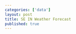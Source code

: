 ```yaml
---
categories: ['data']
layout: post
title: SE IN Weather Forecast
published: true
---
```


<html>
	<head>
		<title>Weather</title>
		<link rel="icon" href="http://hafer.net/favicons/weather.ico" type="image/x-icon"> 
		<script type='text/javascript' src='https://ajax.googleapis.com/ajax/libs/jquery/1.7.1/jquery.min.js'></script>
		<!--<script type='text/javascript' src='https://ajax.googleapis.com/ajax/libs/jqueryui/1.8.12/jquery-ui.min.js'></script>
		<link rel="stylesheet" href="https://ajax.googleapis.com/ajax/libs/jqueryui/1.8.17/themes/redmond/jquery-ui.css" type="text/css" media="all" />-->
		<style>
			.b{font-weight: bold;}
			body{}
			.inv{
				display: none;
			}
			#div_maps img{
				width: 100%;
			}
			#div_maps table{
				width: 100%;
			}
			#div_maps td{
				text-align: center;
				width: 50%;
			}
			.div_temp{
				visibility: hidden;
			}
			#tbl_hourly td{
				border: 1px solid lightgrey;
			    text-align: center;
				width: 5.88%;
			}
			#tbl_out, #tbl_hourly{
				border: 1px solid black;
				text-align: center;
				width: 100%;
			}
			#tbl_out img, #tbl_hourly img{
				width: 50px;
			}
			#tbl_out td{
				border: 1px solid lightgrey;
			    text-align: center;
				width: 9.09%;
			}
		
		</style>
	</head>
	<body>
		<div id='div_out'></div>
		<br>
		<div id='div_hourly'></div>
		<p></p>
		<div id='div_maps'>
			<table border=0 cellpadding=0 cellspacing=1 width=100%>
				<tr>
					<!--<td><img src='http://radar.weather.gov/ridge/Conus/Loop/centgrtlakes_loop.gif'></td>-->
					<!--<td><img src='http://ftpcontent.worldnow.com/wthr/webimages/WEB_REG_RAD_loop.gif'></td>-->
					<!--<td><img src='http://content.foxtvmedia.com/wfld/weather/REGIONAL%20PRECIP_TYPE_RADAR.gif'></td>-->
					<!--<td><img src='http://radar.weather.gov/ridge/Conus/Loop/NatLoop_Small.gif'></td>-->
					<!--<td><img src='http://belo.bimedia.net/WFAA/weather/animated-loops/comp/640x480/usa_anim.gif'></td>-->
					<td width=50%><img src='http://radblast-aws.wunderground.com/cgi-bin/radar/WUNIDS_map?station=IND&brand=wui&num=10&delay=15&type=N0R&frame=0&scale=1.000&noclutter=0&t=1368730983&lat=0&lon=0&label=you&showstorms=0&map.x=400&map.y=240&centerx=400&centery=240&transx=0&transy=0&showlabels=1&severe=0&rainsnow=0&lightning=0&smooth=0'></td>
					<!--<td width=50%><img src='http://icons.wunderground.com/data/640x480/2xradarb4_anim.gif'></td>-->
					<!--<td width=50%><img src='https://www.wunderground.com/data/640x480/2xus_rd_anim.gif'></td>-->
					<!--<td width=50%><img src='http://www.kentuckycities.net/wx/national_loop.gif?rnd=5668'></td>-->
					<td width=50%><img src='http://services.intellicast.com/200904-01/576347879/Image/Radar/Radar2009.13L/Loop/SectorName/usa'></td>
				</tr><tr>
					<!--<td valign=top><center><img src='http://i.imwx.com/images/maps/tropical/map_spectrop06_ltst_6nh_enus_600x405.jpg' target='_blank'></center></td>-->
					<td valign=top width=50%><center><img src='http://images.intellicast.com/WxImages/CustomGraphic/wg30t.gif'></canter></td>
					<td valign=top width=50%><center><img src='https://s.w-x.co/staticmaps/WEB_48hour_rain_snow_1280x720.jpg'></center></td>
					<!--<td valign=top width=50%><center><img src='http://data-services.wsi.com/200904-01/891672306/Image/Precipitation/Outlook30/SectorName/conus/Part/_30p'></center></td>-->
				</tr><tr>
					<!--<td valign=top><center><img src='http://i.imwx.com/images/maps/tropical/map_spectrop06_ltst_6nh_enus_600x405.jpg' target='_blank'></center></td>-->
					<!--<td valign=top width=50%><center><img src='http://mrcc.isws.illinois.edu/cliwatch/GIS_plots/prcp_mpe/prcp_mpe_030_tot.png' height='415px'></center></td>-->
					<td valign=top width=50%><center><img src='https://s.w-x.co/staticmaps/CPC_30_DAY_PRECIP_1280x720.jpg'></center></td>
					<td valign=top width=50%><center><img src='https://s.w-x.co/staticmaps/CPC_90_DAY_PRECIP_1280x720.jpg'></center></td>
				</tr><tr>
					<td valign=top width=50%><center><img src='https://s.w-x.co/staticmaps/acttemp_1280x720.jpg'></center></td>
					<td valign=top width=50%><center><img src='https://s.w-x.co/staticmaps/us_wxlo1_1280x720.jpg'></center></td>
				</tr>
			</table>
			<!--<object width="290" height="130"><param name="movie" value="http://www.wunderground.com/swf/pws_mini_rf_nc.swf?station=KINHUNTE5&freq=&units=english&lang=EN" /><embed src="http://www.wunderground.com/swf/pws_mini_rf_nc.swf?station=KINHUNTE5&freq=&units=english&lang=EN" type="application/x-shockwave-flash" width="290" height="130" /></object>-->
		</div>

		<div class='div_temp' id='t0'></div>
		<div class='div_temp' id='t1'></div>
		<div class='div_temp' id='t2'></div>
		<div class='div_temp' id='t3'></div>
		<div class='div_temp' id='t4'></div>
		<div class='div_temp' id='t5'></div>
		<div class='div_temp' id='t6'></div>
		<div class='div_temp' id='t7'></div>
		<div class='div_temp' id='t8'></div>
		<div class='div_temp' id='t9'></div>
	</body>
	<script type='text/javascript'>
		$(document).ready(function(){
			

			//Create the grids
			var h = "";
			h += "<table id='tbl_out' cellpadding=0 cellspacing=0>";
			h += "<tr><td>Date</td>		<td><span id='date0'></span></td>	<td><span id='date1'></span></td>	<td><span id='date2'></span></td>	<td><span id='date3'></span></td>	<td><span id='date4'></span></td>	<td><span id='date5'></span></td>	<td><span id='date6'></span></td>	<td><span id='date7'></span></td>	<td><span id='date8'></span></td>	<td><span id='date9'></span></td></tr>";
			h += "<tr><td>&nbsp;</td>	<td><span id='day0'></span></td>	<td><span id='day1'></span></td>	<td><span id='day2'></span></td>	<td><span id='day3'></span></td>	<td><span id='day4'></span></td>	<td><span id='day5'></span></td>	<td><span id='day6'></span></td>	<td><span id='day7'></span></td>	<td><span id='day8'></span></td>	<td><span id='day9'></span></td></tr>";
			h += "<tr><td>&nbsp;</td>	<td><span id='img0'></span></td>	<td><span id='img1'></span></td>	<td><span id='img2'></span></td>	<td><span id='img3'></span></td>	<td><span id='img4'></span></td>	<td><span id='img5'></span></td>	<td><span id='img6'></span></td>	<td><span id='img7'></span></td>	<td><span id='img8'></span></td>	<td><span id='img9'></span></td></tr>";
			h += "<tr><td>High</td>		<td><span id='high0'></span></td>	<td><span id='high1'></span></td>	<td><span id='high2'></span></td>	<td><span id='high3'></span></td>	<td><span id='high4'></span></td>	<td><span id='high5'></span></td>	<td><span id='high6'></span></td>	<td><span id='high7'></span></td>	<td><span id='high8'></span></td>	<td><span id='high9'></span></td></tr>";
			h += "<tr><td>Low</td>		<td><span id='low0'></span></td>	<td><span id='low1'></span></td>	<td><span id='low2'></span></td>	<td><span id='low3'></span></td>	<td><span id='low4'></span></td>	<td><span id='low5'></span></td>	<td><span id='low6'></span></td>	<td><span id='low7'></span></td>	<td><span id='low8'></span></td>	<td><span id='low9'></span></td></tr>";
			h += "<tr><td>Precip%</td>	<td><span id='prec0'></span></td>	<td><span id='prec1'></span></td>	<td><span id='prec2'></span></td>	<td><span id='prec3'></span></td>	<td><span id='prec4'></span></td>	<td><span id='prec5'></span></td>	<td><span id='prec6'></span></td>	<td><span id='prec7'></span></td>	<td><span id='prec8'></span></td>	<td><span id='prec9'></span></td></tr>";
			h += "<tr><td>Humid</td>	<td><span id='hum0'></span></td>	<td><span id='hum1'></span></td>	<td><span id='hum2'></span></td>	<td><span id='hum3'></span></td>	<td><span id='hum4'></span></td>	<td><span id='hum5'></span></td>	<td><span id='hum6'></span></td>	<td><span id='hum7'></span></td>	<td><span id='hum8'></span></td>	<td><span id='hum9'></span></td></tr>";
			h += "<tr><td>Wind</td>		<td><span id='wind0'></span></td>	<td><span id='wind1'></span></td>	<td><span id='wind2'></span></td>	<td><span id='wind3'></span></td>	<td><span id='wind4'></span></td>	<td><span id='wind5'></span></td>	<td><span id='wind6'></span></td>	<td><span id='wind7'></span></td>	<td><span id='wind8'></span></td>	<td><span id='wind9'></span></td></tr>";
			h += "<tr><td>Avg H</td>	<td><span id='avgh0'></span></td>	<td><span id='avgh1'></span></td>	<td><span id='avgh2'></span></td>	<td><span id='avgh3'></span></td>	<td><span id='avgh4'></span></td>	<td><span id='avgh5'></span></td>	<td><span id='avgh6'></span></td>	<td><span id='avgh7'></span></td>	<td><span id='avgh8'></span></td>	<td><span id='avgh9'></span></td></tr>";
			h += "<tr><td>Avg L</td>	<td><span id='avgl0'></span></td>	<td><span id='avgl1'></span></td>	<td><span id='avgl2'></span></td>	<td><span id='avgl3'></span></td>	<td><span id='avgl4'></span></td>	<td><span id='avgl5'></span></td>	<td><span id='avgl6'></span></td>	<td><span id='avgl7'></span></td>	<td><span id='avgl8'></span></td>	<td><span id='avgl9'></span></td></tr>";
			h += "<tr><td>Rec H</td>	<td><span id='rech0'></span></td>	<td><span id='rech1'></span></td>	<td><span id='rech2'></span></td>	<td><span id='rech3'></span></td>	<td><span id='rech4'></span></td>	<td><span id='rech5'></span></td>	<td><span id='rech6'></span></td>	<td><span id='rech7'></span></td>	<td><span id='rech8'></span></td>	<td><span id='rech9'></span></td></tr>";
			h += "<tr><td>Rec L</td>	<td><span id='recl0'></span></td>	<td><span id='recl1'></span></td>	<td><span id='recl2'></span></td>	<td><span id='recl3'></span></td>	<td><span id='recl4'></span></td>	<td><span id='recl5'></span></td>	<td><span id='recl6'></span></td>	<td><span id='recl7'></span></td>	<td><span id='recl8'></span></td>	<td><span id='recl9'></span></td></tr>";
			h += "</table>";
			$("#div_out").html(h);
            var h = "";
			h += "<table id='tbl_hourly' cellpadding=0 cellspacing=0>";
			h += "<tr><td>Time</td>		<td><span id='time0'></span></td>	<td><span id='time1'></span></td>	<td><span id='time2'></span></td>	<td><span id='time3'></span></td>	<td><span id='time4'></span></td>	<td><span id='time5'></span></td>	<td><span id='time6'></span></td>	<td><span id='time7'></span></td>	<td><span id='time8'></span></td>	<td><span id='time9'></span></td>   <td><span id='time10'></span></td>   <td><span id='time11'></span></td>   <td><span id='time12'></span></td>    <td><span id='time13'></span></td>  <td><span id='time14'></span></td>  <td><span id='time15'></span></td></tr>";
			h += "<tr><td>Temp</td>	    <td><span id='temp0'></span></td>	<td><span id='temp1'></span></td>	<td><span id='temp2'></span></td>	<td><span id='temp3'></span></td>	<td><span id='temp4'></span></td>	<td><span id='temp5'></span></td>	<td><span id='temp6'></span></td>	<td><span id='temp7'></span></td>	<td><span id='temp8'></span></td>	<td><span id='temp9'></span></td>   <td><span id='temp10'></span></td>   <td><span id='temp11'></span></td>   <td><span id='temp12'></span></td>   <td><span id='temp13'></span></td>   <td><span id='temp14'></span></td>   <td><span id='temp15'></span></td></tr>";
			h += "<tr><td>&nbsp;</td>	<td><span id='img20'></span></td>	<td><span id='img21'></span></td>	<td><span id='img22'></span></td>	<td><span id='img23'></span></td>	<td><span id='img24'></span></td>	<td><span id='img25'></span></td>	<td><span id='img26'></span></td>	<td><span id='img27'></span></td>	<td><span id='img28'></span></td>	<td><span id='img29'></span></td>   <td><span id='img210'></span></td>   <td><span id='img211'></span></td>   <td><span id='img212'></span></td>   <td><span id='img213'></span></td>   <td><span id='img214'></span></td>   <td><span id='img215'></span></td></tr>";
			h += "<tr><td>Humid</td>	<td><span id='hum20'></span></td>	<td><span id='hum21'></span></td>	<td><span id='hum22'></span></td>	<td><span id='hum23'></span></td>	<td><span id='hum24'></span></td>	<td><span id='hum25'></span></td>	<td><span id='hum26'></span></td>	<td><span id='hum27'></span></td>	<td><span id='hum28'></span></td>	<td><span id='hum29'></span></td>   <td><span id='hum210'></span></td>   <td><span id='hum211'></span></td>   <td><span id='hum212'></span></td>   <td><span id='hum213'></span></td>   <td><span id='hum214'></span></td>   <td><span id='hum215'></span></td></tr>";
			h += "<tr><td>Precip%</td>	<td><span id='pop20'></span></td>	<td><span id='pop21'></span></td>	<td><span id='pop22'></span></td>	<td><span id='pop23'></span></td>	<td><span id='pop24'></span></td>	<td><span id='pop25'></span></td>	<td><span id='pop26'></span></td>	<td><span id='pop27'></span></td>	<td><span id='pop28'></span></td>	<td><span id='pop29'></span></td>   <td><span id='pop210'></span></td>   <td><span id='pop211'></span></td>   <td><span id='pop212'></span></td>   <td><span id='pop213'></span></td>   <td><span id='pop214'></span></td>   <td><span id='pop215'></span></td></tr>";
			h += "<tr><td>Rain</td>	    <td><span id='rain0'></span></td>	<td><span id='rain1'></span></td>	<td><span id='rain2'></span></td>	<td><span id='rain3'></span></td>	<td><span id='rain4'></span></td>	<td><span id='rain5'></span></td>	<td><span id='rain6'></span></td>	<td><span id='rain7'></span></td>	<td><span id='rain8'></span></td>	<td><span id='rain9'></span></td>   <td><span id='rain10'></span></td>   <td><span id='rain11'></span></td>   <td><span id='rain12'></span></td>   <td><span id='rain13'></span></td>   <td><span id='rain14'></span></td>   <td><span id='rain15'></span></td></tr>";
			h += "<tr><td>Snow</td>	    <td><span id='snow0'></span></td>	<td><span id='snow1'></span></td>	<td><span id='snow2'></span></td>	<td><span id='snow3'></span></td>	<td><span id='snow4'></span></td>	<td><span id='snow5'></span></td>	<td><span id='snow6'></span></td>	<td><span id='snow7'></span></td>	<td><span id='snow8'></span></td>	<td><span id='snow9'></span></td>   <td><span id='snow10'></span></td>   <td><span id='snow11'></span></td>   <td><span id='snow12'></span></td>   <td><span id='snow13'></span></td>   <td><span id='snow14'></span></td>   <td><span id='snow15'></span></td></tr>";
			h += "<tr><td>Wind</td>	    <td><span id='wind20'></span></td>	<td><span id='wind21'></span></td>	<td><span id='wind22'></span></td>	<td><span id='wind23'></span></td>	<td><span id='wind24'></span></td>	<td><span id='wind25'></span></td>	<td><span id='wind26'></span></td>	<td><span id='wind27'></span></td>	<td><span id='wind28'></span></td>	<td><span id='wind29'></span></td>  <td><span id='wind210'></span></td>  <td><span id='wind211'></span></td>  <td><span id='wind212'></span></td>  <td><span id='wind213'></span></td>  <td><span id='wind214'></span></td>  <td><span id='wind215'></span></td></tr>";
			h += "<tr><td>WChill</td>	<td><span id='wc0'></span></td>	    <td><span id='wc1'></span></td>	    <td><span id='wc2'></span></td>	    <td><span id='wc3'></span></td>	    <td><span id='wc4'></span></td>	    <td><span id='wc5'></span></td>	    <td><span id='wc6'></span></td>	    <td><span id='wc7'></span></td>	    <td><span id='wc8'></span></td>	    <td><span id='wc9'></span></td>     <td><span id='wc10'></span></td>     <td><span id='wc11'></span></td>     <td><span id='wc12'></span></td>     <td><span id='wc13'></span></td>     <td><span id='wc14'></span></td>     <td><span id='wc15'></span></td></tr>";			
			h += "</table>";
			$("#div_hourly").html(h);

			var url = [];
			$.getJSON( "https://api-ak.wunderground.com/api/c991975b7f4186c0/forecast10day/hourly10day/labels/astronomy10day/lang:EN/units:english/v:2.0/bestfct:1/q/zmw:47006.1.99999.json?ttl=300", function( jd ) {
				$.each(jd.forecast.days, function(i,day){
					//alert(day.summary.high);
					$("#date" + i).html(day.summary.date.month + "/" + day.summary.date.day);
					$("#day" + i).html(day.summary.date.weekday_short);
					$("#high" + i).html(day.summary.high);
					$("#low" + i).html(day.summary.low);
					$("#img" + i).html("<img src='http:" + day.summary.icon_url + "'>");
					$("#prec" + i).html(day.summary.pop + '%');
					$("#hum" + i).html(day.summary.humidity_max + "-" + day.summary.humidity_min);
					$("#wind" + i).html(day.summary.wind_max_speed + ' ' + day.summary.wind_max_dir);
					//Get History info URL
					var d = day.summary.date.day;
					var mon = day.summary.date.month;
					var yr = day.summary.date.year;
					url[i] = "https://www.wunderground.com/history/airport/KCVG/" + yr + "/" + mon + "/" + d + "/DailyHistory.html?req_city=KCVG&req_state=KY&req_statename=Kentucky&reqdb.zip=41048&reqdb.magic=4&reqdb.wmo=99999"
				});

				var c = 0;
				for (var ii=0; ii<10; ii++){
					$("#t" + ii).load("proxy.php?url=" + url[ii] + " #historyTable", function(){
						c++;
						if (c == 10){
							for (var iii=0; iii<10; iii++){
								var html = $("#t" + iii).html();
								var start = html.indexOf("(");
								rechyr = html.substring(start, start+6);
								var start = html.indexOf("(", start+1);
								var reclyr = html.substring(start, start+6);
								if (iii == 0){
									$("#avgh" + iii).html( $(html).find(".wx-value:eq(3)").html() );
										//console.log("Avg H: " + iii + ": " + $(html).find(".wx-value:eq(3)").html() );
									$("#avgl" + iii).html( $(html).find(".wx-value:eq(6)").html() );
										//console.log("Avg L: " + iii + ": " + $(html).find(".wx-value:eq(6)").html() );
									$("#rech" + iii).html( $(html).find(".wx-value:eq(4)").html() + "&nbsp;" + rechyr);
										//console.log("Rec H: " + iii + ": " + $(html).find(".wx-value:eq(4)").html() + "&nbsp;" + rechyr);
									$("#recl" + iii).html( $(html).find(".wx-value:eq(7)").html() + "&nbsp;" + reclyr);
										//console.log("Rec L: " + iii + ": " + $(html).find(".wx-value:eq(7)").html() + "&nbsp;" + reclyr);
								} else {
									$("#avgh" + iii).html( $(html).find(".wx-value:eq(1)").html() );
										//console.log("Avg H: " + iii + ": " + $(html).find(".wx-value:eq(1)").html() );
									$("#avgl" + iii).html( $(html).find(".wx-value:eq(3)").html() );
										//console.log("Avg L: " + iii + ": " + $(html).find(".wx-value:eq(3)").html() );
									$("#rech" + iii).html( $(html).find(".wx-value:eq(2)").html() + "&nbsp;" + rechyr);
										//console.log("Rec H: " + iii + ": " + $(html).find(".wx-value:eq(2)").html() + "&nbsp;" + rechyr);
									$("#recl" + iii).html( $(html).find(".wx-value:eq(4)").html() + "&nbsp;" + reclyr);
										//console.log("Rec L: " + iii + ": " + $(html).find(".wx-value:eq(4)").html() + "&nbsp;" + reclyr);
								}
							}

							$(".div_temp").remove();
						}
					});
				}

          		$.each(jd.forecast.days[0].hours, function(i,hour){
          		    var hr = hour.date.iso8601.split("T");
          		    var hr = hr[1].split(":");
          		    var hr = hr[0];
                    $("#time" + i).html(hr + ":00");
                    $("#temp" + i).html(hour.temperature);
                    $("#wc" + i).html(hour.windchill);
                    $("#img2" + i).html("<img src='http:" + hour.icon_url + "'>");
                    $("#hum2" + i).html(hour.humidity + "-" + hour.humidity);
                    $("#pop2" + i).html(hour.pop + '%');
                    $("#rain" + i).html(hour.liquid_precip);
                    $("#snow" + i).html(hour.snow);
                    $("#wind2" + i).html(hour.wind_speed + ' ' + hour.wind_dir);
          		});
          		//If necessary, use the hourly forecast from days[1] to complete the data in the hourly table
          		var time0 = parseInt($("#time0").html());
          		if (time0 > 8){
          		    var count = 1;
          		    //Fill in the appropriate info from day1
          		    $.each(jd.forecast.days[1].hours, function(i,hour){
          		        var hr = hour.date.iso8601.split("T");
          		        var hr = hr[1].split(":");
          		        var hr = hr[0];
                        var offset = (23 - time0) + count;
                        $("#time" + offset).html(hr + ":00");
                        $("#temp" + offset).html(hour.temperature);
                        $("#wc" + offset).html(hour.windchill);
                        $("#img2" + offset).html("<img src='https:" + hour.icon_url + "'>");
                        $("#hum2" + offset).html(hour.humidity + "-" + hour.humidity);
                        $("#pop2" + offset).html(hour.pop + '%');
                        $("#rain" + offset).html(hour.liquid_precip);
                        $("#snow" + offset).html(hour.snow);
                        $("#wind2" + offset).html(hour.wind_speed + ' ' + hour.wind_dir);
                        count++;
          		    });
          		}
			});
		});
		
		
	</script>
	
</html>

<!--
	2018.01.02 - 2018.01.03
		+ Add section showing hourly forecast out 16hrs
		+ Add Avg temps, Record temps and years to 10 day forecast
-->
